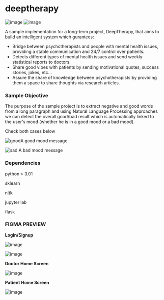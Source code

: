 # deeptherapy
![image](https://user-images.githubusercontent.com/47258547/156894758-ae97e64e-12b4-45fb-b09f-c8480376d453.png)
![image](https://user-images.githubusercontent.com/47258547/156896764-6b5c2832-9d97-4f9e-b405-b69eb2e165ba.png)

A sample implementation for a long-term project, DeepTherapy, that aims to build an intelligent system which gurantees:

- Bridge between psychotherapists and people with mental health issues, providing a stable communication and 24/7 control over patients.
- Detects different types of mental health issues and send weekly statistical reports to doctors. 
- Share good vibes with patients by sending motivational quotes, success stories, jokes, etc...
- Assure the share of knowledge between psychotherapists by providing them a space to share thoughts via research articles.

### **Sample Objective**

The purpose of the sample project is to extract negative and good words from a long paragraph and using Natural Language Processing approaches we can detect the overall good/bad result which is automatically linked to the user's mood (whether he is in a good mood or a bad mood).


Check both cases below



![good](https://user-images.githubusercontent.com/47258547/156894388-2a822cd1-413b-468e-bcda-7ee958cb95f1.png)A good mood message

![sad](https://user-images.githubusercontent.com/47258547/156894344-fae0b2b8-c8e6-4341-a3ac-a1279b83d2dd.png)
A bad mood message


### **Dependencies**
python > 3.01

sklearn

nltk

jupyter lab

flask

### **FIGMA PREVIEW**
**Login/Signup**

![image](https://user-images.githubusercontent.com/47258547/156895394-261beb01-3f6b-490f-9308-76a32b96ff44.png)

![image](https://user-images.githubusercontent.com/47258547/156895458-eda38d68-fdb5-4e0f-a1a8-f401e0fe2d38.png)

**Doctor Home Screen**

![image](https://user-images.githubusercontent.com/47258547/156895506-c6a22d51-23d8-4b87-a28f-39b53e5b0767.png)

**Patient Home Screen**

![image](https://user-images.githubusercontent.com/47258547/156896573-e5d063a9-0d17-42af-b93d-7eccc80dad8f.png)




